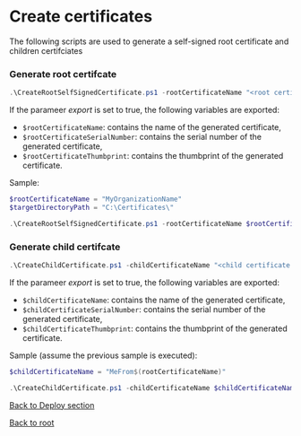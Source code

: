 # Create certificates

The following scripts are used to generate a self-signed root certificate and children certifciates

### Generate root certifcate
```powershell
.\CreateRootSelfSignedCertificate.ps1 -rootCertificateName "<root certificate name>" -targetDirectoryPath .\<target directory path> -export $true(default)|$false
```

If the parameer *export* is set to true, the following variables are exported:
- `$rootCertificateName`: contains the name of the generated certificate,
- `$rootCertificateSerialNumber`: contains the serial number of the generated certificate,
- `$rootCertificateThumbprint`: contains the thumbprint of the generated certificate.

Sample:
```powershell
$rootCertificateName = "MyOrganizationName"
$targetDirectoryPath = "C:\Certificates\"

.\CreateRootSelfSignedCertificate.ps1 -rootCertificateName $rootCertificateName -targetDirectoryPath $targetDirectoryPath
```

### Generate child certifcate
```powershell
.\CreateChildCertificate.ps1 -childCertificateName "<child certificate name>" -rootCertificateThumbprint "<root certificate thumbrpint>" -targetDirectoryPath .\<target directory path> -export $true(default)|$false
```

If the parameer *export* is set to true, the following variables are exported:
- `$childCertificateName`: contains the name of the generated certificate,
- `$childCertificateSerialNumber`: contains the serial number of the generated certificate,
- `$childCertificateThumbprint`: contains the thumbprint of the generated certificate.

Sample (assume the previous sample is executed):
```powershell
$childCertificateName = "MeFrom$(rootCertificateName)"

.\CreateChildCertificate.ps1 -childCertificateName $childCertificateName -rootCertificateThumbprint $rootCertificateThumbprint -targetDirectoryPath $targetDirectoryPath
```

[Back to Deploy section](https://github.com/EhRom/Puffix.SqlDevOps/tree/master/Deploy)

[Back to root](https://github.com/EhRom/Puffix.SqlDevOps)